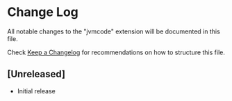# Change Log
All notable changes to the "jvmcode" extension will be documented in this file.

Check [Keep a Changelog](http://keepachangelog.com/) for recommendations on how to structure this file.

## [Unreleased]
- Initial release